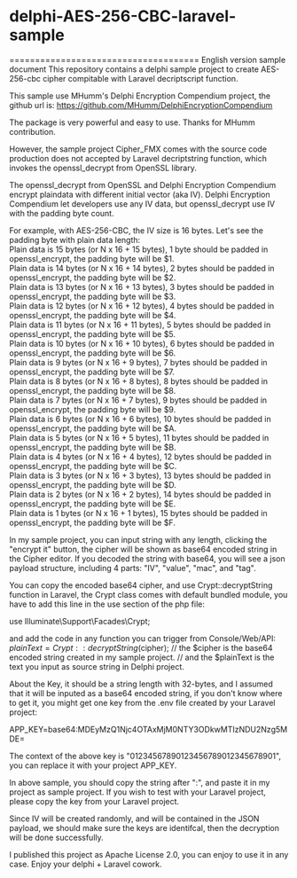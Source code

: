 # delphi-AES-256-CBC-laravel-sample

===================================== English version sample document
This repository contains a delphi sample project to create AES-256-cbc cipher compitable with Laravel decriptscript function.

This sample use MHumm's Delphi Encryption Compendium project, the github url is:
https://github.com/MHumm/DelphiEncryptionCompendium

The package is very powerful and easy to use. Thanks for MHumm contribution.

However, the sample project Cipher_FMX comes with the source code production does not
accepted by Laravel decriptstring function, which invokes the openssl_decrypt from OpenSSL
library.

The openssl_decrypt from OpenSSL and Delphi Encryption Compendium encrypt plaindata with different
initial vector (aka IV). Delphi Encryption Compendium let developers use any IV data, but openssl_decrypt
use IV with the padding byte count.

For example, with AES-256-CBC, the IV size is 16 bytes. Let's see the padding byte with plain data length:\
Plain data is 15 bytes (or N x 16 + 15 bytes), 1 byte should be padded in openssl_encrypt, the padding byte will be $1.\
Plain data is 14 bytes (or N x 16 + 14 bytes), 2 bytes should be padded in openssl_encrypt, the padding byte will be $2.\
Plain data is 13 bytes (or N x 16 + 13 bytes), 3 bytes should be padded in openssl_encrypt, the padding byte will be $3.\
Plain data is 12 bytes (or N x 16 + 12 bytes), 4 bytes should be padded in openssl_encrypt, the padding byte will be $4.\
Plain data is 11 bytes (or N x 16 + 11 bytes), 5 bytes should be padded in openssl_encrypt, the padding byte will be $5.\
Plain data is 10 bytes (or N x 16 + 10 bytes), 6 bytes should be padded in openssl_encrypt, the padding byte will be $6.\
Plain data is 9 bytes (or N x 16 + 9 bytes), 7 bytes should be padded in openssl_encrypt, the padding byte will be $7.\
Plain data is 8 bytes (or N x 16 + 8 bytes), 8 bytes should be padded in openssl_encrypt, the padding byte will be $8.\
Plain data is 7 bytes (or N x 16 + 7 bytes), 9 bytes should be padded in openssl_encrypt, the padding byte will be $9.\
Plain data is 6 bytes (or N x 16 + 6 bytes), 10 bytes should be padded in openssl_encrypt, the padding byte will be $A.\
Plain data is 5 bytes (or N x 16 + 5 bytes), 11 bytes should be padded in openssl_encrypt, the padding byte will be $B.\
Plain data is 4 bytes (or N x 16 + 4 bytes), 12 bytes should be padded in openssl_encrypt, the padding byte will be $C.\
Plain data is 3 bytes (or N x 16 + 3 bytes), 13 bytes should be padded in openssl_encrypt, the padding byte will be $D.\
Plain data is 2 bytes (or N x 16 + 2 bytes), 14 bytes should be padded in openssl_encrypt, the padding byte will be $E.\
Plain data is 1 bytes (or N x 16 + 1 bytes), 15 bytes should be padded in openssl_encrypt, the padding byte will be $F.

In my sample project, you can input string with any length, clicking the "encrypt it" button, the cipher will be shown
as base64 encoded string in the Cipher editor. If you decoded the string with base64, you will see a json payload structure,
including 4 parts: "IV", "value", "mac", and "tag".

You can copy the encoded base64 cipher, and use Crypt::decryptString function in Laravel, the Crypt class comes with
default bundled module, you have to add this line in the use section of the php file:

use Illuminate\Support\Facades\Crypt;

and add the code in any function you can trigger from Console/Web/API:
$plainText = Crypt::decryptString($cipher); // the $cipher is the base64 encoded string created in my sample project.
                                            // and the $plainText is the text you input as source string in Delphi project.
                                            
About the Key, it should be a string length with 32-bytes, and I assumed that it will be inputed as a base64 encoded string,
if you don't know where to get it, you might get one key from the .env file created by your Laravel project:

APP_KEY=base64:MDEyMzQ1Njc4OTAxMjM0NTY3ODkwMTIzNDU2Nzg5MDE=

The context of the above key is "01234567890123456789012345678901", you can replace it with your project APP_KEY.

In above sample, you should copy the string after ":", and paste it in my project as sample project.
If you wish to test with your Laravel project, please copy the key from your Laravel project.

Since IV will be created randomly, and will be contained in the JSON payload, we should make sure the keys are identifcal,
then the decryption will be done successfully.

I published this project as Apache License 2.0, you can enjoy to use it in any case. Enjoy your delphi + Laravel cowork.
